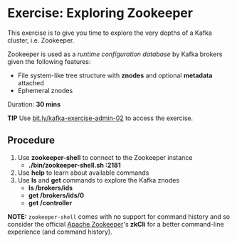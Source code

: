 # Exercise: Exploring Zookeeper

This exercise is to give you time to explore the very depths of a Kafka cluster, i.e. Zookeeper.

Zookeeper is used as a _runtime configuration database_ by Kafka brokers given the following features:

* File system-like tree structure with **znodes** and optional **metadata** attached
* Ephemeral znodes

Duration: **30 mins**

**TIP** Use [bit.ly/kafka-exercise-admin-02](https://bit.ly/kafka-exercise-admin-02) to access the exercise.

## Procedure

1. Use **zookeeper-shell** to connect to the Zookeeper instance
    * **./bin/zookeeper-shell.sh :2181**
2. Use **help** to learn about available commands
3. Use **ls** and **get** commands to explore the Kafka znodes
    * **ls /brokers/ids**
    * **get /brokers/ids/0**
    * **get /controller**

**NOTE:** `zookeeper-shell` comes with no support for command history and so consider the official [Apache Zookeeper](https://zookeeper.apache.org/)'s **zkCli** for a better command-line experience (and command history).
